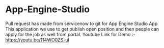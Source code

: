 # App-Engine-Studio
Pull request has made from servicenow to git for App Engine Studio App
This application we use to get publish open position and then people can apply for the job as well from portal.
Youtube Link for Demo :-https://youtu.be/114WO0ZS-uI
